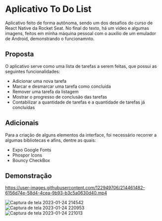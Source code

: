 # Aplicativo To Do List
Aplicativo feito de forma autônoma, sendo um dos desafios do curso de React Native da Rocket Seat. No final do texto, há um vídeo
e algumas imagens, feitos em minha máquina pessoal com o auxílio de um emulador de Android, demonstrando o funcionamnto.
## Proposta
O aplicativo serve como uma lista de tarefas a serem feitas, que possui as seguintes funcionalidades:
* Adicionar uma nova tarefa
* Marcar e desmarcar uma tarefa como concluída
* Remover uma tarefa da listagem
* Mostrar o progresso de conclusão das tarefas
* Contabilizar a quantidade de tarefas e a quantidade de tarefas já concluídas
## Adicionais
Para a criação de alguns elementos da interface, foi necessário recorrer a algumas bibliotecas e afins, dentre as quais:
* Expo Google Fonts 
* Phospor Icons
* Bouncy CheckBox
## Demonstração




https://user-images.githubusercontent.com/122949706/214461482-6156d74e-58d4-4cea-9b93-b3c5a0630d40.mp4

![Captura de tela 2023-01-24 214542](https://user-images.githubusercontent.com/122949706/214462201-2cf0221d-24a4-4b63-98ae-13ce5fae77b9.png)
![Captura de tela 2023-01-24 220953](https://user-images.githubusercontent.com/122949706/214465156-7ee635d7-a5c8-4a2a-a180-e523f9ba22ce.png)
![Captura de tela 2023-01-24 221013](https://user-images.githubusercontent.com/122949706/214465143-d914a57d-355d-4a89-932f-8a4c6f7fae05.png)
